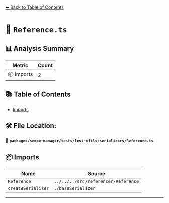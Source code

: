 [⬅️ Back to Table of Contents](../../../../../index.md)

# 📄 `Reference.ts`

## 📊 Analysis Summary

| Metric | Count |
|--------|-------|
| 📦 Imports | 2 |

## 📚 Table of Contents

- [Imports](#imports)

## 🛠️ File Location:
📂 **`packages/scope-manager/tests/test-utils/serializers/Reference.ts`**

## 📦 Imports

| Name | Source |
|------|--------|
| `Reference` | `../../../src/referencer/Reference` |
| `createSerializer` | `./baseSerializer` |


---